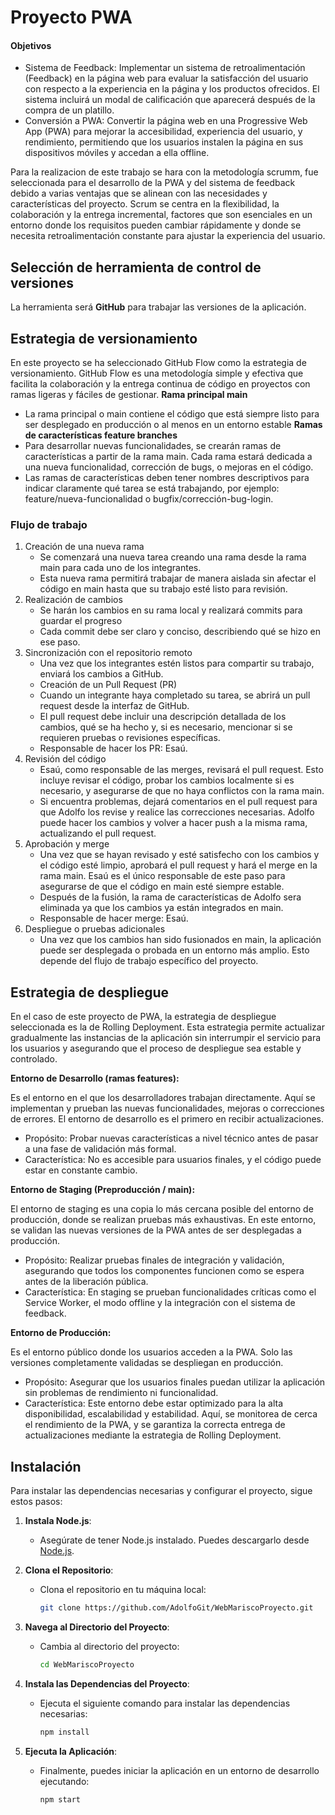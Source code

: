 # Proyecto PWA
#### Objetivos
- Sistema de Feedback: Implementar un sistema de retroalimentación (Feedback) en la página web para evaluar la satisfacción del usuario con respecto a la experiencia en la página y los productos ofrecidos. El sistema incluirá un modal de calificación que aparecerá después de la compra de un platillo.
- Conversión a PWA: Convertir la página web en una Progressive Web App (PWA) para mejorar la accesibilidad, experiencia del usuario, y rendimiento, permitiendo que los usuarios instalen la página en sus dispositivos móviles y accedan a ella offline.

Para la realizacion de este trabajo se hara con la metodología scrumm, fue seleccionada para el desarrollo de la PWA y del sistema de feedback debido a varias ventajas que se alinean con las necesidades y características del proyecto. Scrum se centra en la flexibilidad, la colaboración y la entrega incremental, factores que son esenciales en un entorno donde los requisitos pueden cambiar rápidamente y donde se necesita retroalimentación constante para ajustar la experiencia del usuario.
 
## Selección de herramienta de control de versiones
La herramienta será **GitHub** para trabajar las versiones de la aplicación.

## Estrategia de versionamiento
En este proyecto se ha seleccionado GitHub Flow como la estrategia de versionamiento. GitHub Flow es una metodología simple y efectiva que facilita la colaboración y la entrega continua de código en proyectos con ramas ligeras y fáciles de gestionar.
**Rama principal main**
   - La rama principal o main contiene el código que está siempre listo para ser desplegado en producción o al menos en un entorno estable
**Ramas de características feature branches**
   - Para desarrollar nuevas funcionalidades, se crearán ramas de características a partir de la rama main. Cada rama estará dedicada a una nueva funcionalidad, corrección de bugs, o mejoras en el código.
   - Las ramas de características deben tener nombres descriptivos para indicar claramente qué tarea se está trabajando, por ejemplo: feature/nueva-funcionalidad o bugfix/corrección-bug-login.

### Flujo de trabajo
1. Creación de una nueva rama
   -	Se comenzará una nueva tarea creando una rama desde la rama main para cada uno de los integrantes.
   -	Esta nueva rama permitirá trabajar de manera aislada sin afectar el código en main hasta que su trabajo esté listo para revisión.
2. Realización de cambios
   - Se harán los cambios en su rama local y realizará commits para guardar el progreso
   - Cada commit debe ser claro y conciso, describiendo qué se hizo en ese paso.
3. Sincronización con el repositorio remoto
   -	Una vez que los integrantes estén listos para compartir su trabajo, enviará los cambios a GitHub.
   -	Creación de un Pull Request (PR)
   -	Cuando un integrante haya completado su tarea, se abrirá un pull request desde la interfaz de GitHub. 
   -	El pull request debe incluir una descripción detallada de los cambios, qué se ha hecho y, si es necesario, mencionar si se requieren pruebas o revisiones específicas.
   -	Responsable de hacer los PR: Esaú.
4. Revisión del código
   -	Esaú, como responsable de las merges, revisará el pull request. Esto incluye revisar el código, probar los cambios localmente si es necesario, y asegurarse de que no haya conflictos con la rama main.
   -	Si encuentra problemas, dejará comentarios en el pull request para que Adolfo los revise y realice las correcciones necesarias. Adolfo puede hacer los cambios y volver a hacer push a la misma rama, actualizando el pull request.
5. Aprobación y merge
   -	Una vez que se hayan revisado y esté satisfecho con los cambios y el código esté limpio, aprobará el pull request y hará el merge en la rama main. Esaú es el único responsable de este paso para asegurarse de que el código en main esté siempre estable.
   -	Después de la fusión, la rama de características de Adolfo sera eliminada ya que los cambios ya están integrados en main.
   -	Responsable de hacer merge: Esaú.
6. Despliegue o pruebas adicionales
   -	Una vez que los cambios han sido fusionados en main, la aplicación puede ser desplegada o probada en un entorno más amplio. Esto depende del flujo de trabajo específico del proyecto.

## Estrategia de despliegue

En el caso de este proyecto de PWA, la estrategia de despliegue seleccionada es la de Rolling Deployment. Esta estrategia permite actualizar gradualmente las instancias de la aplicación sin interrumpir el servicio para los usuarios y asegurando que el proceso de despliegue sea estable y controlado.

**Entorno de Desarrollo (ramas features):**

Es el entorno en el que los desarrolladores trabajan directamente. Aquí se implementan y prueban las nuevas funcionalidades, mejoras o correcciones de errores. El entorno de desarrollo es el primero en recibir actualizaciones.

-	Propósito: Probar nuevas características a nivel técnico antes de pasar a una fase de validación más formal.
-	Característica: No es accesible para usuarios finales, y el código puede estar en constante cambio.
  
**Entorno de Staging (Preproducción / main):**

El entorno de staging es una copia lo más cercana posible del entorno de producción, donde se realizan pruebas más exhaustivas. En este entorno, se validan las nuevas versiones de la PWA antes de ser desplegadas a producción.

-	Propósito: Realizar pruebas finales de integración y validación, asegurando que todos los componentes funcionen como se espera antes de la liberación pública.
-	Característica: En staging se prueban funcionalidades críticas como el Service Worker, el modo offline y la integración con el sistema de feedback.
  
**Entorno de Producción:**

Es el entorno público donde los usuarios acceden a la PWA. Solo las versiones completamente validadas se despliegan en producción.

-	Propósito: Asegurar que los usuarios finales puedan utilizar la aplicación sin problemas de rendimiento ni funcionalidad.
-	Característica: Este entorno debe estar optimizado para la alta disponibilidad, escalabilidad y estabilidad. Aquí, se monitorea de cerca el rendimiento de la PWA, y se garantiza la correcta entrega de actualizaciones mediante la estrategia de Rolling Deployment.


## Instalación
Para instalar las dependencias necesarias y configurar el proyecto, sigue estos pasos:

1. **Instala Node.js**:
   - Asegúrate de tener Node.js instalado. Puedes descargarlo desde [Node.js](https://nodejs.org/).

2. **Clona el Repositorio**:
   - Clona el repositorio en tu máquina local:
     ```bash
     git clone https://github.com/AdolfoGit/WebMariscoProyecto.git
     ```

4. **Navega al Directorio del Proyecto**:
   - Cambia al directorio del proyecto:
     ```bash
     cd WebMariscoProyecto
     ```

5. **Instala las Dependencias del Proyecto**:
   - Ejecuta el siguiente comando para instalar las dependencias necesarias:
     ```bash
     npm install
     ```

6. **Ejecuta la Aplicación**:
   - Finalmente, puedes iniciar la aplicación en un entorno de desarrollo ejecutando:
     ```bash
     npm start
     ```
